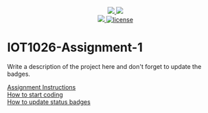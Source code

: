 <p align="center">
	<a href="https://github.com/Dev12ka3/IOT1026-Assignment-1/IOT1026-Assignment-1/actions/workflows/ci.yml">
    <img src="https://github.com/Dev12ka3/IOT1026-Assignment-1/actions/workflows/ci.yml/badge.svg"/>
    </a>
	<a href="https://github.com/Dev12ka3/IOT1026-Assignment-1/actions/workflows/formatting.yml">
    <img src="https://github.com/Dev12ka3/IOT1026-Assignment-1/actions/workflows/formatting.yml/badge.svg"/>
	<br/>
    <a href="https://codecov.io/gh/Dev12ka3/IOT1026-Assignment-1" > 
    <img src="https://codecov.io/gh/Dev12ka3/IOT1026-Assignment-1/branch/main/graph/badge.svg?token=JS0857X5JD"/>
	<img title="MIT License" alt="license" src="https://img.shields.io/badge/license-MIT-informational?style=flat-square">	
    </a>
</p>

# IOT1026-Assignment-1
Write a description of the project here and don't forget to update the badges.  

[Assignment Instructions](docs/instructions.md)  
[How to start coding](docs/how-to-use.md)  
[How to update status badges](docs/how-to-update-badges.md)
